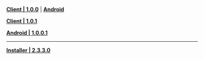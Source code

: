 **[Client | 1.0.0](https://autopatchcnws.yuanshen.com/client_app/pc_mihoyo/04874b5ed14055383219644f40b514ca/YuanShen_1.0.0.zip)** | **[Android](https://autopatchcnws.yuanshen.com/client_app/Android/20200928_75e9e7b1e7e3cd66/yuanshen_1.0.0_mihoyo.apk)**

**[Client | 1.0.1](https://autopatchcnws.yuanshen.com/client_app/pc_mihoyo/20201013_f0953d8d130df56f/YuanShen_1.0.1.zip)**

**[Android | 1.0.0.1](https://autopatchcnws.yuanshen.com/client_app/Android/20200928_75e9e7b1e7e3cd66/ydadbdpz/yuanshen_1.0.0.1.apk)**

---

**[Installer | 2.3.3.0](https://autopatchcnws.yuanshen.com/client_app/launcher/20200915_ac340b2e19075fcf/yuanshen_setup_mihoyo_20200902203114.exe)**
